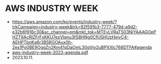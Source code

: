 # AWS INDUSTRY WEEK
- https://aws.amazon.com/ko/events/industry-week/?trkCampaign=industry-week&trk=92f591b3-7777-479d-a9d2-e32b6f916c30&sc_channel=em&mkt_tok=MTEyLVRaTS03NjYAAAGOePHZT9AcRlZFrFxKKU7ezVlqnu3fS8HNg0CfUSHUzHejvC4-AEHPTbnKa6r3B5RGOAux0h-2es1Po0BE9OggZn2Km41qDaOmL30qVjy2uBPXXlc768DTFA#agenda
- [aws-industry-week-2023-agenda.pdf](https://github.com/7ahyeon/cloud/files/12800800/aws-industry-week-2023-agenda.pdf)
- 2023.10.11.
